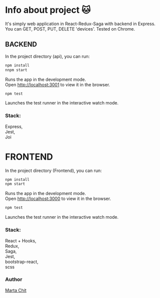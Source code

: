 # Info about project :cat:

It's simply web application in React-Redux-Saga with backend in Express. You can GET, POST, PUT, DELETE 'devices'. Tested on Chrome.

## BACKEND

In the project directory (api), you can run:

```js
npm install
nnpm start
```

Runs the app in the development mode.\
Open [http://localhost:3001](http://localhost:3001) to view it in the browser.

```js
npm test
```

Launches the test runner in the interactive watch mode.

### Stack:

Express,\
Jest,\
Joi

# FRONTEND

In the project directory (Frontend), you can run:

```js
npm install
npm start
```

Runs the app in the development mode.\
Open [http://localhost:3000](http://localhost:3000) to view it in the browser.

```js
npm test
```

Launches the test runner in the interactive watch mode.

### Stack:

React + Hooks,\
Redux,\
Saga,\
Jest,\
bootstrap-react,\
scss

### Author

[Marta Chit]

[marta chit]: https://github.com/m-chit
